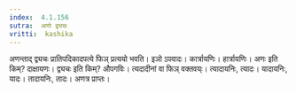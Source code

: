 ```yaml
---
index:  4.1.156
sutra:  अणो द्व्यचः
vritti:  kashika 
---
```


अणन्ताद् द्व्यचः प्रातिपदिकादपत्ये फिञ् प्रत्ययो भवति। इञो ऽपवादः। कार्त्रायणिः। हार्त्रायणिः। अणः इति किम्? दाक्षायणः। द्व्यचः इति किम्? औपगविः। त्यदादीनां वा फिञ् वक्तवय्ः। त्यादायनिः, त्यादः। यादायनिः, यादः। तादायनिः, तादः। अणत्र प्राप्तः।


